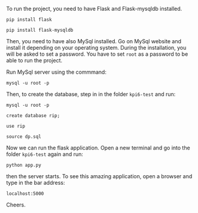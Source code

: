 To run the project, you need to have Flask and Flask-mysqldb installed. 

`pip install flask`

`pip install flask-mysqldb`

Then, you need to have also MySql installed. Go on MySql website and install it depending on your operating system. During the installation, you will be asked to set a password. You have to set `root` as a password to be able to run the project.

Run MySql server using the commmand:

`mysql -u root -p`

Then, to create the database, step in in the folder `kpi6-test` and run: 

`mysql -u root -p`

`create database rip;`

`use rip`
 
`source dp.sql`


Now we can run the flask application. Open a new terminal and go into the folder `kpi6-test` again and run:

`python app.py`

then the server starts. To see this amazing application, open a browser and type in the bar address:

`localhost:5000`

Cheers.



